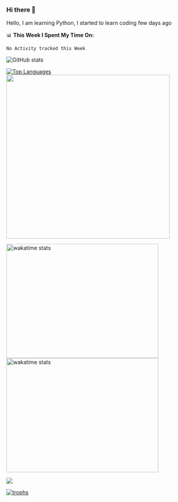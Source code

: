### Hi there 👋
Hello, I am learning Python, I started to learn coding few days ago

📊 **This Week I Spent My Time On:**
<!--START_SECTION:waka-->
```text
No Activity tracked this Week
```
<!--END_SECTION:waka-->

<p>
  <img src="https://github-readme-stats.vercel.app/api?username=abinash1011&count_private=true&theme=nightowl&hide=contribs&show_icons=true"
         alt="GitHub stats"/>
  </p>
  <p>
  <a href="https://github.com/abinash1011/">
    <img src="https://github-readme-stats.vercel.app/api/top-langs/?username=abinash1011&layout=compact&theme=nightowl&show_icons=true&hide=Jupyter+Notebook,HTML,SCSS,CSS"
         alt="Top Languages"/>
    <img align="l" width=430 src="http://github-readme-streak-stats.herokuapp.com?user=abinash1011&theme=material-palenight&hide_border=false&border=DDCFC4&fire=DD210FFF&background=011627" />
  </a>
  </p>


<div>
 <p>
    <a  href="https://abinash1011.github.io/">
    <img src="https://wakatime.com/share/@Ab1011/afe80448-fb18-4a6f-b1ed-dafe381b2041.svg" width="400" height="300"
         alt="wakatime stats"/>
    <img src="https://wakatime.com/share/@Ab1011/ee73d857-9f08-4a93-a081-d60c4f75f9ce.svg" width="400" height="300"
         alt="wakatime stats"/>
  </a>
  
</p>
  </div>
  
 <a href="https://github.com/abinash1011"><img src="https://salty-lake-26404.herokuapp.com/graph?username=abinash1011&theme=redical&custom_title=Monthly%20Contribution%20Graph&area=true&hide_border=true">
  
![trophs](https://github-profile-trophy.vercel.app/?username=abinash1011&theme=onedark)


<!--
**abinash1011/abinash1011** is a ✨ _special_ ✨ repository because its `README.md` (this file) appears on your GitHub profile.

Here are some ideas to get you started:

- 🔭 I’m currently working on ...
- 🌱 I’m currently learning ...
- 👯 I’m looking to collaborate on ...
- 🤔 I’m looking for help with ...
- 💬 Ask me about ...
- 📫 How to reach me: ...
- 😄 Pronouns: ...
- ⚡ Fun fact: ...
-->
